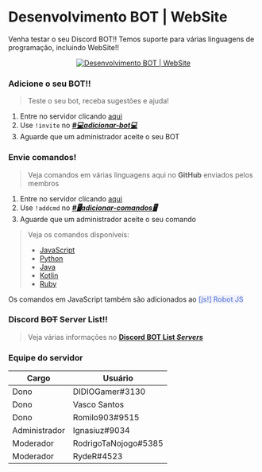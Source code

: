 # Desenvolvimento BOT | WebSite
Venha testar o seu Discord BOT!!
Temos suporte para várias linguagens de programação, incluindo WebSite!!

<p align="center"><a href="https://discord.gg/BdSxh2N"><img src="https://discordapp.com/api/guilds/539580995838541834/embed.png" alt="Desenvolvimento BOT | WebSite" title="Desenvolvimento BOT | WebSite"></a></p>

### Adicione o seu BOT!!
> Teste o seu bot, receba sugestões e ajuda!
1. Entre no servidor clicando [aqui](https://discord.gg/BdSxh2N)
2. Use `!invite` no ***[#💻adicionar-bot💻](https://discordapp.com/channels/539580995838541834/539585462885679105/ "👥ADICIONAR👥")***
3. Aguarde que um administrador aceite o seu BOT

### Envie comandos!
> Veja comandos em várias linguagens aqui no **GitHub** enviados pelos membros
1. Entre no servidor clicando [aqui](https://discord.gg/BdSxh2N)
2. Use `!addcmd` no ***[#🖥️adicionar-comandos🖥️](https://discordapp.com/channels/539580995838541834/556055264277561364/ "👥ADICIONAR👥")***
3. Aguarde que um administrador aceite o seu comando
> Veja os comandos disponíveis: 
> * [JavaScript](https://github.com/romilo903/desenvolvimentobotwebsite/tree/master/JavaScript)
> * [Python](https://github.com/romilo903/desenvolvimentobotwebsite/tree/master/Python)
> * [Java](https://github.com/romilo903/desenvolvimentobotwebsite/tree/master/Java)
> * [Kotlin](https://github.com/romilo903/desenvolvimentobotwebsite/tree/master/Kotlin)
> * [Ruby](https://github.com/romilo903/desenvolvimentobotwebsite/tree/master/Ruby)

Os comandos em JavaScript também são adicionados ao <span style="background-color: rgba(115,139,215,.1); color: #7289da; font-weight: 600; transition: background-color .05s,color .05s;">[js!] Robot JS</span>


### Discord ~~BOT~~ Server List!!
> Veja várias informações no [**Discord BOT List *Servers***](https://discordbots.org/servers/539580995838541834)

### Equipe do servidor
| Cargo  | Usuário |
| ------------- | ------------- |
| Dono | DIDIOGamer#3130 |
| Dono | Vasco Santos | Forza Island RP33305 |
| Dono | Romilo903#9515 |
| Administrador | Ignasiuz#9034 |
| Moderador | RodrigoTaNojogo#5385 |
| Moderador | RydeR#4523 |
